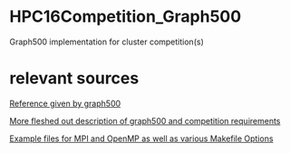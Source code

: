 # HPC16Competition_Graph500
Graph500 implementation for cluster competition(s)


# relevant sources
[Reference given by graph500](www.graph500.org)

[More fleshed out description of graph500 and competition requirements](https://github.com/buhpc/isc16-graph500)

[Example files for MPI and OpenMP as well as various Makefile Options](https://github.com/graph500/graph500)
